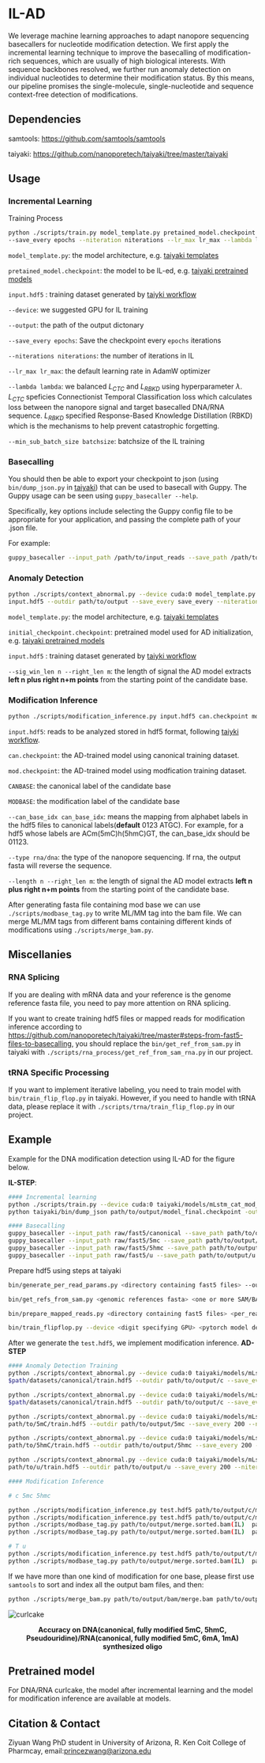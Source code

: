 # IL-AD

We leverage machine learning approaches to adapt nanopore sequencing basecallers for nucleotide modification detection. We first apply the incremental learning technique to improve the basecalling of modification-rich sequences, which are usually of high biological interests. With sequence backbones resolved, we further run anomaly detection on individual nucleotides to determine their modification status. By this means, our pipeline promises the single-molecule, single-nucleotide and sequence context-free detection of modifications. 


<!--  <p align='center'><img src="https://www.pharmacy.arizona.edu/sites/default/files/styles/az_medium/public/2023-05/HD3.png?itok=EBqnN-7q" width = "140" height = "200" alt="图片名称" align=center /></p> -->

## Dependencies

samtools: https://github.com/samtools/samtools

taiyaki: https://github.com/nanoporetech/taiyaki/tree/master/taiyaki

## Usage

### Incremental Learning

Training Process
```sh
python ./scripts/train.py model_template.py pretained_model.checkpoint input.hdf5 --device cuda:0 --outdir path/to/output \
--save_every epochs --niteration niterations --lr_max lr_max --lambda lambda --min_sub_batch_size batchsize
```

`model_template.py`: the model architecture, e.g. [taiyaki templates](https://github.com/nanoporetech/taiyaki/tree/master/models)

`pretained_model.checkpoint`: the model to be IL-ed, e.g. [taiyaki pretrained models](https://github.com/nanoporetech/taiyaki/tree/master/models)

`input.hdf5` : training dataset generated by [taiyki workflow](https://github.com/nanoporetech/taiyaki/tree/master?tab=readme-ov-file#steps-from-fast5-files-to-basecalling) 

`--device`: we suggested GPU for IL training

`--output`: the path of the output dictonary

`--save_every epochs`: Save the checkpoint every `epochs` iterations

`--niterations niterations`: the number of iterations in IL

`--lr_max lr_max`: the default learning rate in AdamW optimizer

`--lambda lambda`: we balanced $L_{CTC}$ and $L_{RBKD}$ using hyperparameter $\lambda$. $L_{CTC}$ speficies Connectionist Temporal Classification loss which calculates loss between the nanopore signal and target basecalled DNA/RNA sequence. $L_{RBKD}$ specified Response-Based Knowledge Distillation
(RBKD) which is the mechanisms to help prevent catastrophic forgetting.

`--min_sub_batch_size batchsize`: batchsize of the IL training

### Basecalling 

You should then be able to export your checkpoint to json (using `bin/dump_json.py` in [taiyaki](https://github.com/nanoporetech/taiyaki/tree/master)) that can be used to basecall with Guppy. The Guppy usage can be seen using `guppy_basecaller --help`.

Specifically, key options include selecting the Guppy config file to be appropriate for your application, and passing the complete path of your .json file.

For example:

```sh
guppy_basecaller --input_path /path/to/input_reads --save_path /path/to/save_dir --config path/to/config --model path/to/model --device cuda:0
```

### Anomaly Detection

```sh
python ./scripts/context_abnormal.py --device cuda:0 model_template.py initial_checkpoint.checkpoint \
input.hdf5 --outdir path/to/output --save_every save_every --niteration niteration  --sig_win_len n --min_sub_batch_size BATCHSIZE --right_len m --can BASE
```

`model_template.py`: the model architecture, e.g. [taiyaki templates](https://github.com/nanoporetech/taiyaki/tree/master/models)

`initial_checkpoint.checkpoint`: pretrained model used for AD initialization, e.g. [taiyaki pretrained models](https://github.com/nanoporetech/taiyaki/tree/master/models)

`input.hdf5` : training dataset generated by [taiyki workflow](https://github.com/nanoporetech/taiyaki/tree/master?tab=readme-ov-file#steps-from-fast5-files-to-basecalling) 

`--sig_win_len n --right_len m`: the length of signal the AD model extracts **left n plus right n+m points** from the starting point of the candidate base.

### Modification Inference

```sh
python ./scripts/modification_inference.py input.hdf5 can.checkpoint mod.checkpoint CANBASE MODBASE path/to/output/fasta --can_base_idx can_base_idx --type rna/dna --length n --right_len m
```

`input.hdf5`: reads to be analyzed stored in hdf5 format, following [taiyki workflow](https://github.com/nanoporetech/taiyaki/tree/master?tab=readme-ov-file#steps-from-fast5-files-to-basecalling).

`can.checkpoint`: the AD-trained model using canonical training dataset.

`mod.checkpoint`: the AD-trained model using modfication training dataset.

`CANBASE`: the canonical label of the candidate base

`MODBASE`: the modification label of the candidate base

`--can_base_idx can_base_idx`: means the mapping from alphabet labels in the hdf5 files to canonical labels(**default** 0123 ATGC). For example, for a hdf5 whose labels are ACm(5mC)h(5hmC)GT, the can_base_idx should be 01123.

`--type rna/dna`: the type of the nanopore sequencing. If rna, the output fasta will reverse the sequence.

`--length n --right_len m`: the length of signal the AD model extracts **left n plus right n+m points** from the starting point of the candidate base.


After generating fasta file containing mod base we can use `./scripts/modbase_tag.py` to write ML/MM tag into the bam file. We can merge ML/MM tags from different bams containing different kinds of modifications using `./scripts/merge_bam.py`.

## Miscellanies

### RNA Splicing

If you are dealing with mRNA data and your reference is the genome reference fasta file, you need to pay more attention on RNA splicing.

If you want to create training hdf5 files or mapped reads for modification inference according to https://github.com/nanoporetech/taiyaki/tree/master#steps-from-fast5-files-to-basecalling, you should replace the `bin/get_ref_from_sam.py` in taiyaki with `./scripts/rna_process/get_ref_from_sam_rna.py` in our project.

### tRNA Specific Processing

If you want to implement iterative labeling, you need to train model with `bin/train_flip_flop.py` in taiyaki. However, if you need to handle with tRNA data, please replace it with `./scripts/trna/train_flip_flop.py` in our project.


## Example

Example for the DNA modification detection using IL-AD for the figure below.

**IL-STEP**:

```sh
#### Incremental learning
python ./scripts/train.py --device cuda:0 taiyaki/models/mLstm_cat_mod_flipflop.py taiyaki/models/mLstm_flipflop_model_r941_DNA.checkpoint train.hdf5 --outdir path/to/output --save_every 100 --niteration 500 --warmup_batches 5 --lr_max 5.0e-5
python taiyaki/bin/dump_json path/to/output/model_final.checkpoint -output path/to/output/model_final.json

#### Basecalling
guppy_basecaller --input_path raw/fast5/canonical --save_path path/to/output/canonical --align_ref path/to/refrence/genome --align_type auto --bam_out --model_file path/to/output/model_final.json --chunk_size 60 --device cuda:0 --disable_qscore_filtering
guppy_basecaller --input_path raw/fast5/5mc --save_path path/to/output/5mc --align_ref path/to/refrence/genome --align_type auto --bam_out --model_file path/to/output/model_final.json --chunk_size 60 --device cuda:0 --disable_qscore_filtering
guppy_basecaller --input_path raw/fast5/5hmc --save_path path/to/output/5hmc --align_ref path/to/refrence/genome --align_type auto --bam_out --model_file path/to/output/model_final.json --chunk_size 60 --device cuda:0 --disable_qscore_filtering
guppy_basecaller --input_path raw/fast5/u --save_path path/to/output/u --align_ref path/to/refrence/genome --align_type auto --bam_out --model_file path/to/output/model_final.json --chunk_size 60 --device cuda:0 --disable_qscore_filtering

```

Prepare hdf5 using steps at taiyaki

```sh
bin/generate_per_read_params.py <directory containing fast5 files> --output <name of output per_read_tsv file>

bin/get_refs_from_sam.py <genomic references fasta> <one or more SAM/BAM files> --output <name of output reference_fasta>

bin/prepare_mapped_reads.py <directory containing fast5 files> <per_read_tsv> <output mapped_signal_file>  <file containing model for remapping>  <reference_fasta>

bin/train_flipflop.py --device <digit specifying GPU> <pytorch model definition> <mapped-signal files to train with>
```

After we generate the `test.hdf5`, we implement modification inference. **AD-STEP**

```sh
#### Anomaly Detection Training
python ./scripts/context_abnormal.py --device cuda:0 taiyaki/models/mLstm_cat_mod_flipflop.py taiyaki/models/mLstm_flipflop_model_r941_DNA.checkpoint \
$path/datasets/canonical/train.hdf5 --outdir path/to/output/c --save_every 200 --niteration 2000 --warmup_batches 50 --sig_win_len 20 --can C --min_sub_batch_size 1024 --right_len 10

python ./scripts/context_abnormal.py --device cuda:0 taiyaki/models/mLstm_cat_mod_flipflop.py taiyaki/models/mLstm_flipflop_model_r941_DNA.checkpoint \
$path/datasets/canonical/train.hdf5 --outdir path/to/output/c --save_every 200 --niteration 2000 --warmup_batches 50 --sig_win_len 20 --can T --min_sub_batch_size 1024 --right_len 10

python ./scripts/context_abnormal.py --device cuda:0 taiyaki/models/mLstm_cat_mod_flipflop.py taiyaki/models/mLstm_flipflop_model_r941_DNA.checkpoint \
path/to/5mC/train.hdf5 --outdir path/to/output/5mc --save_every 200 --niteration 2000 --warmup_batches 50 --sig_win_len 20 --can m --min_sub_batch_size 1024 --right_len 10

python ./scripts/context_abnormal.py --device cuda:0 taiyaki/models/mLstm_cat_mod_flipflop.py taiyaki/models/mLstm_flipflop_model_r941_DNA.checkpoint \
path/to/5hmC/train.hdf5 --outdir path/to/output/5hmc --save_every 200 --niteration 2000 --warmup_batches 50 --sig_win_len 20 --can h --min_sub_batch_size 1024 --right_len 10

python ./scripts/context_abnormal.py --device cuda:0 taiyaki/models/mLstm_cat_mod_flipflop.py taiyaki/models/mLstm_flipflop_model_r941_DNA.checkpoint \
path/to/u/train.hdf5 --outdir path/to/output/u --save_every 200 --niteration 2000 --warmup_batches 50 --sig_win_len 20 --can u --min_sub_batch_size 1024 --right_len 10

#### Modification Inference

# c 5mc 5hmc

python ./scripts/modification_inference.py test.hdf5 path/to/output/c/model_final.checkpoint path/to/output/5mc/model_final.checkpoint C m path/to/output/fasta/m.fasta --can_base_idx 0123 --length 20 --right_len 10
python ./scripts/modification_inference.py test.hdf5 path/to/output/c/model_final.checkpoint path/to/output/5hmc/model_final.checkpoint C h path/to/output/fasta/h.fasta --can_base_idx 0123 --length 20 --right_len 10
python ./scripts/modbase_tag.py path/to/output/merge.sorted.bam(IL)  path/to/output/fasta/m.fasta  path/to/output/fasta/m.ml path/to/output/bam/m.bam --can C --mod m 
python ./scripts/modbase_tag.py path/to/output/merge.sorted.bam(IL)  path/to/output/fasta/h.fasta  path/to/output/fasta/h.ml path/to/output/bam/h.bam --can C --mod h

# T u
python ./scripts/modification_inference.py test.hdf5 path/to/output/t/model_final.checkpoint path/to/output/u/model_final.checkpoint T u path/to/output/fasta/u.fasta --can_base_idx 0123 --length 20 --right_len 10
python ./scripts/modbase_tag.py path/to/output/merge.sorted.bam(IL)  path/to/output/fasta/u.fasta  path/to/output/fasta/u.ml path/to/output/bam/u.bam --can C --mod h
```

If we have more than one kind of modification for one base, please first use `samtools` to sort and index all the output bam files, and then:

```sh
python ./scripts/merge_bam.py path/to/output/bam/merge.bam path/to/output/bam/m.sorted.bam path/to/output/bam/h.sorted.bam 
```

![curlcake](images/rna.jpeg)

<p align='center'><b>Accuracy on DNA(canonical, fully modified 5mC, 5hmC, Pseudouridine)/RNA(canonical, fully modified 5mC, 6mA, 1mA) synthesized oligo</b></p>

<!--![curlcake](images/trna.jpeg)

<p align='center'><b>Incremental learning benefit the reads mappability of tRNA</b></p>-->

## Pretrained model

For DNA/RNA curlcake, the model after incremental learning and the model for modification inference are available at models.

## Citation & Contact

Ziyuan Wang PhD student in University of Arizona, R. Ken Coit College of Pharmcay, email:princezwang@arizona.edu
